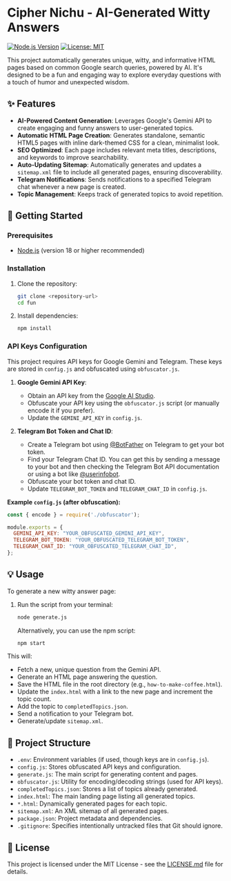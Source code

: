 # Cipher Nichu - AI-Generated Witty Answers

[![Node.js Version](https://img.shields.io/badge/node-%3E%3D18-blue.svg)](https://nodejs.org/en/about/previous-releases)
[![License: MIT](https://img.shields.io/badge/License-MIT-yellow.svg)](https://opensource.org/licenses/MIT)

This project automatically generates unique, witty, and informative HTML pages based on common Google search queries, powered by AI. It's designed to be a fun and engaging way to explore everyday questions with a touch of humor and unexpected wisdom.

## ✨ Features

*   **AI-Powered Content Generation**: Leverages Google's Gemini API to create engaging and funny answers to user-generated topics.
*   **Automatic HTML Page Creation**: Generates standalone, semantic HTML5 pages with inline dark-themed CSS for a clean, minimalist look.
*   **SEO Optimized**: Each page includes relevant meta titles, descriptions, and keywords to improve searchability.
*   **Auto-Updating Sitemap**: Automatically generates and updates a `sitemap.xml` file to include all generated pages, ensuring discoverability.
*   **Telegram Notifications**: Sends notifications to a specified Telegram chat whenever a new page is created.
*   **Topic Management**: Keeps track of generated topics to avoid repetition.

## 🚀 Getting Started

### Prerequisites

*   [Node.js](https://nodejs.org/) (version 18 or higher recommended)

### Installation

1.  Clone the repository:
    ```bash
    git clone <repository-url>
    cd fun
    ```
2.  Install dependencies:
    ```bash
    npm install
    ```

### API Keys Configuration

This project requires API keys for Google Gemini and Telegram. These keys are stored in `config.js` and obfuscated using `obfuscator.js`.

1.  **Google Gemini API Key**:
    *   Obtain an API key from the [Google AI Studio](https://aistudio.google.com/).
    *   Obfuscate your API key using the `obfuscator.js` script (or manually encode it if you prefer).
    *   Update the `GEMINI_API_KEY` in `config.js`.

2.  **Telegram Bot Token and Chat ID**:
    *   Create a Telegram bot using [@BotFather](https://t.me/botfather) on Telegram to get your bot token.
    *   Find your Telegram Chat ID. You can get this by sending a message to your bot and then checking the Telegram Bot API documentation or using a bot like [@userinfobot](https://t.me/userinfobot).
    *   Obfuscate your bot token and chat ID.
    *   Update `TELEGRAM_BOT_TOKEN` and `TELEGRAM_CHAT_ID` in `config.js`.

**Example `config.js` (after obfuscation):**
```javascript
const { encode } = require('./obfuscator');

module.exports = {
  GEMINI_API_KEY: "YOUR_OBFUSCATED_GEMINI_API_KEY",
  TELEGRAM_BOT_TOKEN: "YOUR_OBFUSCATED_TELEGRAM_BOT_TOKEN",
  TELEGRAM_CHAT_ID: "YOUR_OBFUSCATED_TELEGRAM_CHAT_ID",
};
```

## 💡 Usage

To generate a new witty answer page:

1.  Run the script from your terminal:
    ```bash
    node generate.js
    ```
    Alternatively, you can use the npm script:
    ```bash
    npm start
    ```

This will:
*   Fetch a new, unique question from the Gemini API.
*   Generate an HTML page answering the question.
*   Save the HTML file in the root directory (e.g., `how-to-make-coffee.html`).
*   Update the `index.html` with a link to the new page and increment the topic count.
*   Add the topic to `completedTopics.json`.
*   Send a notification to your Telegram bot.
*   Generate/update `sitemap.xml`.

## 📁 Project Structure

*   `.env`: Environment variables (if used, though keys are in `config.js`).
*   `config.js`: Stores obfuscated API keys and configuration.
*   `generate.js`: The main script for generating content and pages.
*   `obfuscator.js`: Utility for encoding/decoding strings (used for API keys).
*   `completedTopics.json`: Stores a list of topics already generated.
*   `index.html`: The main landing page listing all generated topics.
*   `*.html`: Dynamically generated pages for each topic.
*   `sitemap.xml`: An XML sitemap of all generated pages.
*   `package.json`: Project metadata and dependencies.
*   `.gitignore`: Specifies intentionally untracked files that Git should ignore.

## 📝 License

This project is licensed under the MIT License - see the [LICENSE.md](LICENSE.md) file for details.